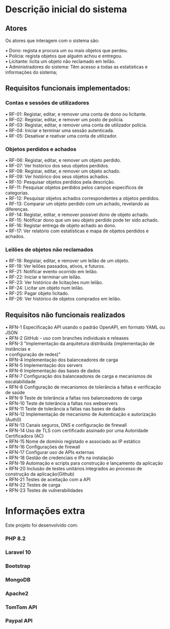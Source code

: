 # Descrição inicial do sistema

## Atores

Os atores que interagem com o sistema são:

• Dono: regista e procura um ou mais objetos que perdeu.  
• Polícia: regista objetos que alguém achou e entregou.  
• Licitante: licita um objeto não reclamado em leilão.  
• Administradores do sistema: Têm acesso a todas as estatísticas e informações do sistema;  

## Requisitos funcionais implementados:

### Contas e sessões de utilizadores

• RF-01: Registar, editar, e remover uma conta de dono ou licitante.  
• RF-02: Registar, editar, e remover um posto de polícia.  
• RF-03: Registar, editar, e remover uma conta de utilizador polícia.  
• RF-04: Iniciar e terminar uma sessão autenticada.  
• RF-05: Desativar e reativar uma conta de utilizador.  

### Objetos perdidos e achados

• RF-06: Registar, editar, e remover um objeto perdido.  
• RF-07: Ver histórico dos seus objetos perdidos.  
• RF-08: Registar, editar, e remover um objeto achado.  
• RF-09: Ver histórico dos seus objetos achados.  
• RF-10: Pesquisar objetos perdidos pela descrição.  
• RF-11: Pesquisar objetos perdidos pelos campos específicos de categorias.  
• RF-12: Pesquisar objetos achados correspondentes a objetos perdidos.  
• RF-13: Comparar um objeto perdido com um achado, revelando as diferenças.   
• RF-14: Registar, editar, e remover possível dono de objeto achado.  
• RF-15: Notificar dono que um seu objeto perdido pode ter sido achado.   
• RF-16: Registar entrega de objeto achado ao dono.  
• RF-17: Ver relatório com estatísticas e mapa de objetos perdidos e achados.    

### Leilões de objetos não reclamados

• RF-18: Registar, editar, e remover um leilão de um objeto.  
• RF-19: Ver leilões passados, ativos, e futuros.  
• RF-21: Notificar evento ocorrido em leilão.   
• RF-22: Iniciar e terminar um leilão.  
• RF-23: Ver histórico de licitações num leilão.  
• RF-24: Licitar um objeto num leilão.  
• RF-25: Pagar objeto licitado.  
• RF-26: Ver histórico de objetos comprados em leilão.  

## Requisitos não funcionais realizados

• RFN-1	Especificação API usando o padrão OpenAPI, em formato YAML ou JSON  			
• RFN-2	GitHub - uso com branches individuais e releases			  
• RFN-3	"Implementação da arquitetura distribuída (implementação de instâncias e  
• configuração de redes)"			  
• RFN-4	Implementação dos balanceadores de carga			  
• RFN-5	Implementação dos servers			  
• RFN-6	Implementação das bases de dados			  
• RFN-7	Configuração dos balanceadores de carga e mecanismos de escalabilidade			  
• RFN-8	Configuração de mecanismos de tolerância a faltas e verificação de saúde		  	
• RFN-9	Teste de tolerância a faltas nos balanceadores de carga		  	
• RFN-10	Teste de tolerância a faltas nos webservers			  
• RFN-11	Teste de tolerância a faltas nas bases de dados			  
• RFN-12	Implementação de mecanismo de Autenticação e autorização (Auth0)   
• RFN-13	Canais seguros, DNS e configuração de firewall			  
• RFN-14	Uso de TLS com certificado assinado por uma Autoridade Certificadora (AC)			  
• RFN-15	Nome de domínio registado e associado ao IP estático			  
• RFN-16	Configurações de firewall			  
• RFN-17	Configurar uso de APIs externas			  
• RFN-18	Gestão de credenciais e IPs na instalação			  
• RFN-19	Automação e scripts para construção e lançamento da aplicação			  
• RFN-20	Inclusão de testes unitários integrados ao processo de construção da aplicação(Github)		  	
• RFN-21	Testes de aceitação com a API			  
• RFN-22	Testes de carga			  
• RFN-23	Testes de vulnerabilidades			  

# Informações extra

Este projeto foi desenvolvido com:

### PHP 8.2   
### Laravel 10  
### Bootstrap  
### MongoDB  
### Apache2  
### TomTom API  
### Paypal API  

